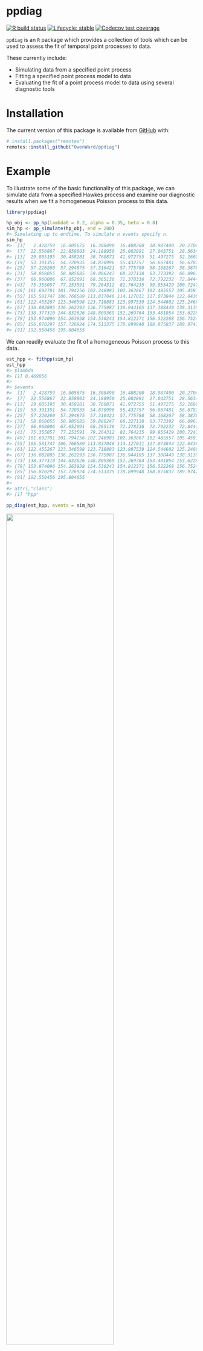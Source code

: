 
<!-- README.md is generated from README.Rmd. Please edit that file -->

# ppdiag

<!-- badges: start -->

[![R build
status](https://github.com/OwenWard/ppdiag/workflows/R-CMD-check/badge.svg)](https://github.com/OwenWard/ppdiag/actions)
[![Lifecycle:
stable](https://img.shields.io/badge/lifecycle-stable-brightgreen.svg)](https://lifecycle.r-lib.org/articles/stages.html)
[![Codecov test
coverage](https://codecov.io/gh/OwenWard/ppdiag/branch/main/graph/badge.svg)](https://codecov.io/gh/OwenWard/ppdiag?branch=main)
<!-- badges: end -->

`ppdiag` is an `R` package which provides a collection of tools which
can be used to assess the fit of temporal point processes to data.

These currently include:

-   Simulating data from a specified point process
-   Fitting a specified point process model to data
-   Evaluating the fit of a point process model to data using several
    diagnostic tools

# Installation

<!-- You can install the released version of ppdiag from [CRAN](https://CRAN.R-project.org) with: -->
<!-- ``` r -->
<!-- install.packages("ppdiag") -->
<!-- ``` -->

The current version of this package is available from
[GitHub](https://github.com/OwenWard/ppdiag) with:

``` r
# install.packages("remotes")
remotes::install_github("OwenWard/ppdiag")
```

# Example

To illustrate some of the basic functionality of this package, we can
simulate data from a specified Hawkes process and examine our diagnostic
results when we fit a homogeneous Poisson process to this data.

``` r
library(ppdiag)

hp_obj <- pp_hp(lambda0 = 0.2, alpha = 0.35, beta = 0.8)
sim_hp <- pp_simulate(hp_obj, end = 200)
#> Simulating up to endtime. To simulate n events specify n.
sim_hp
#>  [1]   2.428759  16.005675  16.308490  16.408200  18.987400  20.270474
#>  [7]  22.556867  22.858803  24.188950  25.002891  27.043751  28.563402
#> [13]  29.805195  30.458281  30.760871  41.972755  51.497275  52.166098
#> [19]  53.391351  54.720935  54.870996  55.432757  56.667481  56.678278
#> [25]  57.220260  57.294875  57.310421  57.775780  58.168267  58.387811
#> [31]  58.868055  58.985685  59.886247  60.327138  63.773392  66.096720
#> [37]  66.960006  67.052091  68.365136  72.378336  72.792232  72.844427
#> [43]  75.355057  77.253591  79.264312  82.764235  99.955429 100.724704
#> [49] 101.692781 101.794256 102.246983 102.363867 102.485557 105.459126
#> [55] 105.581747 106.766589 113.837046 114.127011 117.073844 122.043846
#> [61] 122.455267 123.346598 123.718883 123.997539 124.544602 125.246600
#> [67] 136.082805 136.262293 136.775987 136.944105 137.388449 138.313089
#> [73] 138.377310 144.832626 148.809369 152.269764 153.481054 153.622839
#> [79] 153.974096 154.263938 154.530243 154.812371 156.522268 156.752469
#> [85] 156.870297 157.726924 174.513375 178.899948 188.875837 189.974723
#> [91] 192.550456 195.804655
```

We can readily evaluate the fit of a homogeneous Poisson process to this
data.

``` r
est_hpp <- fithpp(sim_hp)
est_hpp
#> $lambda
#> [1] 0.469856
#> 
#> $events
#>  [1]   2.428759  16.005675  16.308490  16.408200  18.987400  20.270474
#>  [7]  22.556867  22.858803  24.188950  25.002891  27.043751  28.563402
#> [13]  29.805195  30.458281  30.760871  41.972755  51.497275  52.166098
#> [19]  53.391351  54.720935  54.870996  55.432757  56.667481  56.678278
#> [25]  57.220260  57.294875  57.310421  57.775780  58.168267  58.387811
#> [31]  58.868055  58.985685  59.886247  60.327138  63.773392  66.096720
#> [37]  66.960006  67.052091  68.365136  72.378336  72.792232  72.844427
#> [43]  75.355057  77.253591  79.264312  82.764235  99.955429 100.724704
#> [49] 101.692781 101.794256 102.246983 102.363867 102.485557 105.459126
#> [55] 105.581747 106.766589 113.837046 114.127011 117.073844 122.043846
#> [61] 122.455267 123.346598 123.718883 123.997539 124.544602 125.246600
#> [67] 136.082805 136.262293 136.775987 136.944105 137.388449 138.313089
#> [73] 138.377310 144.832626 148.809369 152.269764 153.481054 153.622839
#> [79] 153.974096 154.263938 154.530243 154.812371 156.522268 156.752469
#> [85] 156.870297 157.726924 174.513375 178.899948 188.875837 189.974723
#> [91] 192.550456 195.804655
#> 
#> attr(,"class")
#> [1] "hpp"

pp_diag(est_hpp, events = sim_hp)
```

<img src="man/figures/README-fit_hpp-1.png" width="75%" />

    #> 
    #> Raw residual: 0
    #> Pearson residual: 0
    #> 
    #>  One-sample Kolmogorov-Smirnov test
    #> 
    #> data:  r
    #> D = 0.21367, p-value = 0.0003642
    #> alternative hypothesis: two-sided

``` r
hp_est <- fithp(events = sim_hp)
pp_diag(hp_est, events = sim_hp)
```

<img src="man/figures/README-fit_hp-1.png" width="75%" />

    #> Raw residual: 0.005322674
    #> Pearson residual: 0.3713325
    #> 
    #>  One-sample Kolmogorov-Smirnov test
    #> 
    #> data:  r
    #> D = 0.047082, p-value = 0.9811
    #> alternative hypothesis: two-sided

## MMHP Example

This is particularly useful for more complex point processes, such as
the Markov Modulated Hawkes Process. We can simulate events from this
model and examine the fit of simpler point processes to this data.

``` r
Q <- matrix(c(-0.2, 0.2, 0.1, -0.1), ncol = 2, byrow = TRUE)

mmhp_obj <- pp_mmhp(Q, delta = c(1 / 3, 2 / 3), 
          lambda0 = 0.2,
          lambda1 = .75,
          alpha = 0.4,
          beta = 0.8)

mmhp_obj
#> $Q
#>      [,1] [,2]
#> [1,] -0.2  0.2
#> [2,]  0.1 -0.1
#> 
#> $delta
#> [1] 0.3333333 0.6666667
#> 
#> $events
#> NULL
#> 
#> $lambda0
#> [1] 0.2
#> 
#> $lambda1
#> [1] 0.75
#> 
#> $alpha
#> [1] 0.4
#> 
#> $beta
#> [1] 0.8
#> 
#> attr(,"class")
#> [1] "mmhp"
mmhp_events <- pp_simulate(mmhp_obj, n = 50)
```

We can easily fit a homogeneous Poisson process and visualise the
goodness of fit.

``` r
est_hpp <- fithpp(events = mmhp_events$events)
pp_diag(est_hpp,mmhp_events$events)
```

<img src="man/figures/README-fit_hpp_to_mmhp-1.png" width="75%" />

    #> 
    #> Raw residual: -1
    #> Pearson residual: -1.522031
    #> 
    #>  One-sample Kolmogorov-Smirnov test
    #> 
    #> data:  r
    #> D = 0.24763, p-value = 0.003465
    #> alternative hypothesis: two-sided

Similarly for a Hawkes process.

``` r
est_hp <- fithp(events = mmhp_events$events)
pp_diag(est_hp,mmhp_events$events)
```

<img src="man/figures/README-fit_hp_to_mmhp-1.png" width="75%" />

    #> Raw residual: -0.5265239
    #> Pearson residual: -1.839195
    #> 
    #>  One-sample Kolmogorov-Smirnov test
    #> 
    #> data:  r
    #> D = 0.078473, p-value = 0.894
    #> alternative hypothesis: two-sided

We can then compare to the true point process model.

``` r
pp_diag(mmhp_obj, mmhp_events$events)
```

<img src="man/figures/README-fit_mmhp-1.png" width="75%" />

    #> Raw residual: 9.603473
    #> Pearson residual: 8.330262
    #> 
    #>  One-sample Kolmogorov-Smirnov test
    #> 
    #> data:  r
    #> D = 0.08719, p-value = 0.81
    #> alternative hypothesis: two-sided

# Getting help and contributing

Please file any issues
[here](https://github.com/OwenWard/ppdiag/issues). Similarly, we would
be delighted if anyone would like to contribute to this package (such as
adding other point processes, kernel functions). Feel free to reach out.

# References

-   Wu et al., Diagnostics and Visualization of Point Process Models for
    Event Times on a Social Network, <https://arxiv.org/abs/2001.09359>
